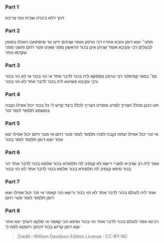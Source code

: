
### Part 1
דהך דלא ביכרה שביח טפי צריכא

### Part 2
מתני׳ יוצא דופן והבא אחריו רבי טרפון אומר שניהם ירעו עד שיסתאבו ויאכלו במומן לבעלים רבי עקיבא אומר שניהן אינן בכור הראשון מפני שאינו פטר רחם והשני מפני שקדמו אחר

### Part 3
גמ׳ במאי קמיפלגי רבי טרפון מספקא ליה בכור לדבר אחד אי הוי בכור אי לא הוי בכור ורבי עקיבא פשיטא ליה בכור לדבר אחד לא הוי בכור

### Part 4
תנו רבנן מכלל הצריך לפרט ומפרט הצריך לכלל כיצד קדש לי כל בכור יכול אפילו נקבה במשמע תלמוד לומר זכר

### Part 5
אי זכר יכול אפילו יצתה נקבה לפניו תלמוד לומר פטר רחם אי פטר רחם יכול אפילו יצא אחר יוצא דופן תלמוד לומר בכור 

### Part 6
אמר ליה רב שרביא לאביי רישא לא קנסיב לה תלמודא בכור אלמא בכור לדבר אחד הוי בכור סיפא קנסיב לה תלמודא בכור אלמא בכור לדבר אחד לא הוי בכור

### Part 7
אמר ליה לעולם בכור לדבר אחד לא הוי בכור ורישא הכי קאמר אי זכר יכול אפילו יוצא דופן תלמוד לומר פטר רחם

### Part 8
רבינא אמר לעולם בכור לדבר אחד הוי בכור וסיפא הכי קאמר אי סלקא דעתך יצא אחר יוצא דופן קדוש בכור דכתב רחמנא למה לי 

>Credit : William Davidson Edition
>License : CC-BY-NC